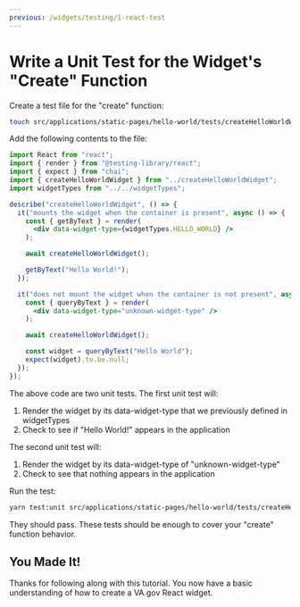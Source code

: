 ```yaml
---
previous: /widgets/testing/1-react-test
---
```


# Write a Unit Test for the Widget's "Create" Function

Create a test file for the "create" function:

```sh
touch src/applications/static-pages/hello-world/tests/createHelloWorldWidget.unit.spec.js
```

Add the following contents to the file:

```jsx
import React from "react";
import { render } from "@testing-library/react";
import { expect } from "chai";
import { createHelloWorldWidget } from "../createHelloWorldWidget";
import widgetTypes from "../../widgetTypes";

describe("createHelloWorldWidget", () => {
  it("mounts the widget when the container is present", async () => {
    const { getByText } = render(
      <div data-widget-type={widgetTypes.HELLO_WORLD} />
    );

    await createHelloWorldWidget();

    getByText("Hello World!");
  });

  it("does not mount the widget when the container is not present", async () => {
    const { queryByText } = render(
      <div data-widget-type="unknown-widget-type" />
    );

    await createHelloWorldWidget();

    const widget = queryByText("Hello World");
    expect(widget).to.be.null;
  });
});
```

The above code are two unit tests. The first unit test will:
1. Render the widget by its data-widget-type that we previously defined in widgetTypes
2. Check to see if "Hello World!" appears in the application

The second unit test will:
1. Render the widget by its data-widget-type of "unknown-widget-type"
2. Check to see that nothing appears in the application

Run the test:

```sh
yarn test:unit src/applications/static-pages/hello-world/tests/createHelloWorldWidget.unit.spec.js
```

They should pass. These tests should be enough to cover your "create" function behavior.

## You Made It!

Thanks for following along with this tutorial. You now have a basic understanding of how to create a VA.gov React widget.
